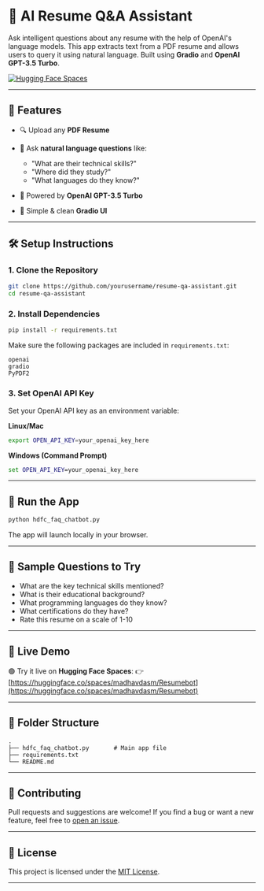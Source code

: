 

# 🧠 AI Resume Q\&A Assistant

Ask intelligent questions about any resume with the help of OpenAI's language models. This app extracts text from a PDF resume and allows users to query it using natural language. Built using **Gradio** and **OpenAI GPT-3.5 Turbo**.

[![Hugging Face Spaces](https://img.shields.io/badge/🧠_Try_on-HuggingFace-ffcc00?style=for-the-badge)](https://huggingface.co/spaces/madhavdasm/Resumebot)

---

## 🚀 Features

* 🔍 Upload any **PDF Resume**
* 🤖 Ask **natural language questions** like:

  * "What are their technical skills?"
  * "Where did they study?"
  * "What languages do they know?"
* 🧠 Powered by **OpenAI GPT-3.5 Turbo**
* 🎨 Simple & clean **Gradio UI**

---

## 🛠️ Setup Instructions

### 1. Clone the Repository

```bash
git clone https://github.com/yourusername/resume-qa-assistant.git
cd resume-qa-assistant
```

### 2. Install Dependencies

```bash
pip install -r requirements.txt
```

Make sure the following packages are included in `requirements.txt`:

```
openai
gradio
PyPDF2
```

### 3. Set OpenAI API Key

Set your OpenAI API key as an environment variable:

**Linux/Mac**

```bash
export OPEN_API_KEY=your_openai_key_here
```

**Windows (Command Prompt)**

```cmd
set OPEN_API_KEY=your_openai_key_here
```

---

## 🧪 Run the App

```bash
python hdfc_faq_chatbot.py
```

The app will launch locally in your browser.

---

## 🧠 Sample Questions to Try

* What are the key technical skills mentioned?
* What is their educational background?
* What programming languages do they know?
* What certifications do they have?
* Rate this resume on a scale of 1-10

---

## 📍 Live Demo

🟢 Try it live on **Hugging Face Spaces**:
👉 [https://huggingface.co/spaces/madhavdasm/Resumebot](https://huggingface.co/spaces/madhavdasm/Resumebot)

---

## 📌 Folder Structure

```
.
├── hdfc_faq_chatbot.py       # Main app file
├── requirements.txt
└── README.md
```

---

## 🤝 Contributing

Pull requests and suggestions are welcome!
If you find a bug or want a new feature, feel free to [open an issue](https://github.com/yourusername/resume-qa-assistant/issues).

---

## 📄 License

This project is licensed under the [MIT License](LICENSE).

---


